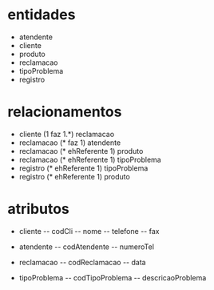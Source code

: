 # entidades
- atendente
- cliente
- produto
- reclamacao
- tipoProblema
- registro

# relacionamentos
- cliente (1 faz 1.*) reclamacao
- reclamacao (* faz 1) atendente
- reclamacao (* ehReferente 1) produto
- reclamacao (* ehReferente 1) tipoProblema
- registro (* ehReferente 1) tipoProblema
- registro (* ehReferente 1) produto

# atributos
- cliente
-- codCli
-- nome
-- telefone
-- fax

- atendente
-- codAtendente
-- numeroTel

- reclamacao
-- codReclamacao
-- data

- tipoProblema
-- codTipoProblema
-- descricaoProblema
